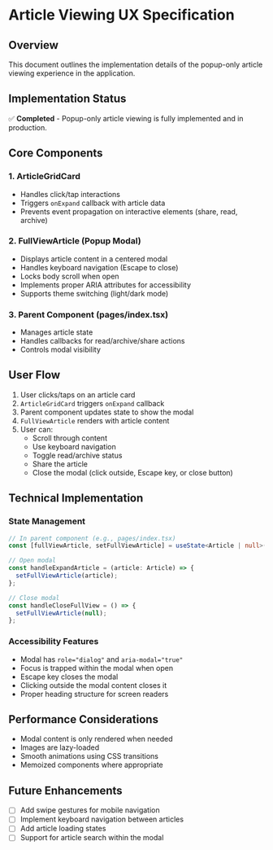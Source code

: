 # Article Viewing UX Specification

## Overview

This document outlines the implementation details of the popup-only article viewing experience in the application.

## Implementation Status

✅ **Completed** - Popup-only article viewing is fully implemented and in production.

## Core Components

### 1. ArticleGridCard

- Handles click/tap interactions
- Triggers `onExpand` callback with article data
- Prevents event propagation on interactive elements (share, read, archive)

### 2. FullViewArticle (Popup Modal)

- Displays article content in a centered modal
- Handles keyboard navigation (Escape to close)
- Locks body scroll when open
- Implements proper ARIA attributes for accessibility
- Supports theme switching (light/dark mode)

### 3. Parent Component (pages/index.tsx)

- Manages article state
- Handles callbacks for read/archive/share actions
- Controls modal visibility

## User Flow

1. User clicks/taps on an article card
2. `ArticleGridCard` triggers `onExpand` callback
3. Parent component updates state to show the modal
4. `FullViewArticle` renders with article content
5. User can:
   - Scroll through content
   - Use keyboard navigation
   - Toggle read/archive status
   - Share the article
   - Close the modal (click outside, Escape key, or close button)

## Technical Implementation

### State Management

```typescript
// In parent component (e.g., pages/index.tsx)
const [fullViewArticle, setFullViewArticle] = useState<Article | null>(null);

// Open modal
const handleExpandArticle = (article: Article) => {
  setFullViewArticle(article);
};

// Close modal
const handleCloseFullView = () => {
  setFullViewArticle(null);
};
```

### Accessibility Features

- Modal has `role="dialog"` and `aria-modal="true"`
- Focus is trapped within the modal when open
- Escape key closes the modal
- Clicking outside the modal content closes it
- Proper heading structure for screen readers

## Performance Considerations

- Modal content is only rendered when needed
- Images are lazy-loaded
- Smooth animations using CSS transitions
- Memoized components where appropriate

## Future Enhancements

- [ ] Add swipe gestures for mobile navigation
- [ ] Implement keyboard navigation between articles
- [ ] Add article loading states
- [ ] Support for article search within the modal
